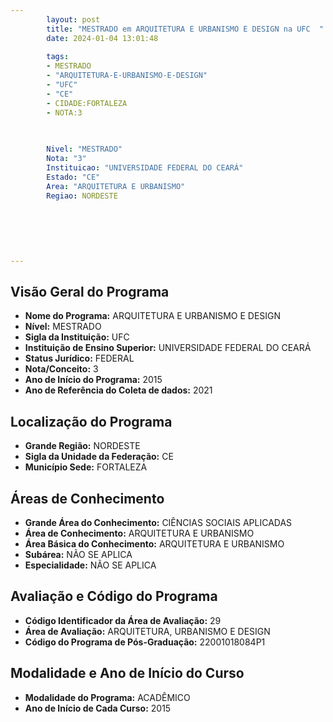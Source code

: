 ```yaml
---
        layout: post
        title: "MESTRADO em ARQUITETURA E URBANISMO E DESIGN na UFC  "
        date: 2024-01-04 13:01:48
     
        tags:
        - MESTRADO
        - "ARQUITETURA-E-URBANISMO-E-DESIGN"
        - "UFC"
        - "CE"
        - CIDADE:FORTALEZA
        - NOTA:3
        
       

        Nivel: "MESTRADO"
        Nota: "3"
        Instituicao: "UNIVERSIDADE FEDERAL DO CEARÁ"
        Estado: "CE"
        Area: "ARQUITETURA E URBANISMO"
        Regiao: NORDESTE
        
        
        
        
        
        
---
```

## Visão Geral do Programa
- **Nome do Programa:** ARQUITETURA E URBANISMO E DESIGN
- **Nível:** MESTRADO
- **Sigla da Instituição:** UFC
- **Instituição de Ensino Superior:** UNIVERSIDADE FEDERAL DO CEARÁ
- **Status Jurídico:** FEDERAL
- **Nota/Conceito:** 3
- **Ano de Início do Programa:** 2015
- **Ano de Referência do Coleta de dados:** 2021

## Localização do Programa
- **Grande Região:** NORDESTE
- **Sigla da Unidade da Federação:** CE
- **Município Sede:** FORTALEZA

## Áreas de Conhecimento
- **Grande Área do Conhecimento:** CIÊNCIAS SOCIAIS APLICADAS
- **Área de Conhecimento:** ARQUITETURA E URBANISMO
- **Área Básica do Conhecimento:** ARQUITETURA E URBANISMO
- **Subárea:** NÃO SE APLICA
- **Especialidade:** NÃO SE APLICA

## Avaliação e Código do Programa
- **Código Identificador da Área de Avaliação:** 29
- **Área de Avaliação:** ARQUITETURA, URBANISMO E DESIGN
- **Código do Programa de Pós-Graduação:** 22001018084P1


## Modalidade e Ano de Início do Curso
- **Modalidade do Programa:** ACADÊMICO
- **Ano de Início de Cada Curso:** 2015
